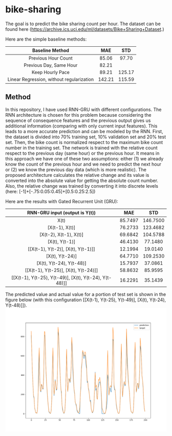# bike-sharing
The goal is to predict the bike sharing count per hour. The dataset can be found here (https://archive.ics.uci.edu/ml/datasets/Bike+Sharing+Dataset.)

Here are the simple baseline methods:

|              Baseline Method              |   MAE  |   STD  |
|:-----------------------------------------:|:------:|:------:|
|            Previous Hour Count            |  85.06 |  97.70 |
|          Previous Day, Same Hour          |  82.21 |        |
|              Keep Hourly Pace             | 89.21  | 125.17 |
| Linear Regression, without regularization | 142.21 | 115.59 |

## Method
In this repository, I have used RNN-GRU with different configurations. The RNN architecture is chosen for this problem because considering the sequence of consequence features and the previous output gives us additional information (comparing with only current input features). This leads to a more accurate prediction and can be modeled by the RNN. First, the dataset is divided into 70% training set, 10% validation set and 20% test set. Then, the bike count is normalized respect to the maximum bike count number in the training set. The network is trained with the relative count respect to the previous day (same hour) or the previous hour. It means in this approach we have one of these two assumptions: either (1) we already know the count of the previous hour and we need to predict the next hour or (2) we know the previous day data (which is more realistic). The proposed architecture calculates the relative change and its value is converted into the absolute value for getting the absolute count number. Also, the relative change was trained by converting it into discrete levels (here: [-1]+[-.75:0.05:0.45]+[0.5:0.25:2.5])
 
Here are the results with Gated Recurrent Unit (GRU): 

|             RNN-GRU input (output is Y(t))             |    MAE   |    STD   |
|:------------------------------------------------------:|:--------:|:--------:|
|                          X(t)                          |  85.7497 | 146.7500 |
|                     [X(t-1), X(t)]                     | 76.2733  | 123.4682 |
|                 [X(t-2), X(t-1), X(t)]                 |  69.6842 | 104.5788 |
|                     [X(t), Y(t-1)]                     |  46.4130 |  77.1480 |
|           [[X(t-1), Y(t-2)], [X(t), Y(t-1)]]           |  12.1994 |  19.0140 |
|                     [X(t), Y(t-24)]                    |  64.7710 | 109.2530 |
|                [X(t), Y(t-24), Y(t-48)]                | 15.7937  |  37.0861 |
|          [[X(t-1), Y(t-25)], [X(t), Y(t-24)]]          |  58.8632 |  85.9595 |
| [[X(t-1), Y(t-25), Y(t-49)], [X(t), Y(t-24), Y(t-48)]] |  16.2291 |  35.1439 |

The predicted value and actual value for a portion of test set is shown in the figure below (with this configuration
[[X(t-1), Y(t-25), Y(t-49)], [X(t), Y(t-24), Y(t-48)]]).
![result](Figure_1.png)
